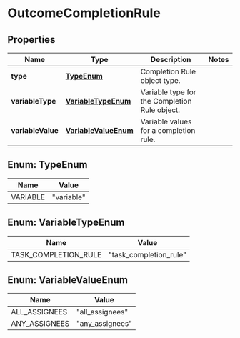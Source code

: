 

# OutcomeCompletionRule


## Properties

| Name | Type | Description | Notes |
|------------ | ------------- | ------------- | -------------|
|**type** | [**TypeEnum**](#TypeEnum) | Completion Rule object type.  |  |
|**variableType** | [**VariableTypeEnum**](#VariableTypeEnum) | Variable type for the Completion Rule object.  |  |
|**variableValue** | [**VariableValueEnum**](#VariableValueEnum) | Variable values for a completion rule.  |  |



## Enum: TypeEnum

| Name | Value |
|---- | -----|
| VARIABLE | &quot;variable&quot; |



## Enum: VariableTypeEnum

| Name | Value |
|---- | -----|
| TASK_COMPLETION_RULE | &quot;task_completion_rule&quot; |



## Enum: VariableValueEnum

| Name | Value |
|---- | -----|
| ALL_ASSIGNEES | &quot;all_assignees&quot; |
| ANY_ASSIGNEES | &quot;any_assignees&quot; |



